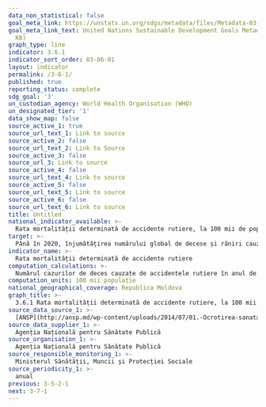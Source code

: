 ```yaml
---
data_non_statistical: false
goal_meta_link: https://unstats.un.org/sdgs/metadata/files/Metadata-03-06-01.pdf
goal_meta_link_text: United Nations Sustainable Development Goals Metadata (PDF 213
  KB)
graph_type: line
indicator: 3.6.1
indicator_sort_order: 03-06-01
layout: indicator
permalink: /3-6-1/
published: true
reporting_status: complete
sdg_goal: '3'
un_custodian_agency: World Health Organisation (WHO)
un_designated_tier: '1'
data_show_map: false
source_active_1: true
source_url_text_1: Link to source
source_active_2: false
source_url_text_2: Link to Source
source_active_3: false
source_url_3: Link to source
source_active_4: false
source_url_text_4: Link to source
source_active_5: false
source_url_text_5: Link to source
source_active_6: false
source_url_text_6: Link to source
title: Untitled
national_indicator_available: >-
  Rata mortalității determinată de accidente rutiere, la 100 mii de populație
target: >-
  Până în 2020, înjumătățirea numărului global de decese și răniri cauzate de accidente rutiere
indicator_name: >-
  Rata mortalității determinată de accidente rutiere
computation_calculations: >-
  Numărul cazurilor de deces cauzate de accidentele rutiere în anul de referință raportat la numărul populației *100000
computation_units: 100 mii populație
national_geographical_coverage: Republica Moldova
graph_title: >-
  3.6.1 Rata mortalității determinată de accidente rutiere, la 100 mii de populație
source_data_source_1: >-
  [ANSP](http://ansp.md/wp-content/uploads/2014/07/01.-Ocrotirea-sanatatii-populatiei-grafice-si-tabele.pdf)
source_data_supplier_1: >-
  Agenția Națională pentru Sănătate Publică
source_organisation_1: >-
  Agenția Națională pentru Sănătate Publică
source_responsible_monitoring_1: >-
  Ministerul Sănătății, Muncii și Protecției Sociale
source_periodicity_1: >-
  anual
previous: 3-5-2-1
next: 3-7-1
---
```


